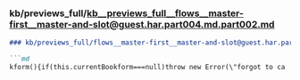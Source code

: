 ### kb/previews_full/kb__previews_full__flows__master-first__master-and-slot@guest.har.part004.md.part002.md

```md
### kb/previews_full/flows__master-first__master-and-slot@guest.har.part004.md (part 002)

```md
kform(){if(this.currentBookform===null)throw new Error(\"forgot to ca
```

```

```
